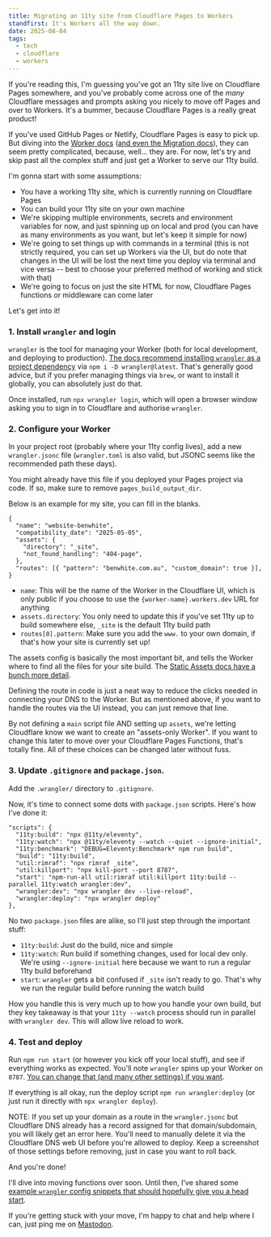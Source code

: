 ```yaml
---
title: Migrating an 11ty site from Cloudflare Pages to Workers
standfirst: It's Workers all the way down.
date: 2025-08-04
tags:
  - tech
  - cloudflare
  - workers
---
```


If you're reading this, I'm guessing you've got an 11ty site live on Cloudflare Pages somewhere, and you've probably come across one of the _many_ Cloudflare messages and prompts asking you nicely to move off Pages and over to Workers. It's a bummer, because Cloudflare Pages is a really great product!

If you've used GitHub Pages or Netlify, Cloudflare Pages is easy to pick up. But diving into the [Worker docs](https://developers.cloudflare.com/workers/) ([and even the Migration docs](https://developers.cloudflare.com/workers/static-assets/migration-guides/migrate-from-pages/)), they can seem pretty complicated, because, well... they are. For now, let's try and skip past all the complex stuff and just get a Worker to serve our 11ty build.

I'm gonna start with some assumptions:

- You have a working 11ty site, which is currently running on Cloudflare Pages
- You can build your 11ty site on your own machine
- We're skipping multiple environments, secrets and environment variables for now, and just spinning up on local and prod (you can have as many environments as you want, but let's keep it simple for now)
- We're going to set things up with commands in a terminal (this is not strictly required, you can set up Workers via the UI, but do note that changes in the UI will be lost the next time you deploy via terminal and vice versa -- best to choose your preferred method of working and stick with that)
- We're going to focus on just the site HTML for now, Cloudflare Pages functions or middleware can come later

Let's get into it!

### 1. Install `wrangler` and login

`wrangler` is the tool for managing your Worker (both for local development, and deploying to production).
[The docs recommend installing `wrangler` as a project dependency](https://developers.cloudflare.com/workers/wrangler/install-and-update/) via `npm i -D wrangler@latest`.
That's generally good advice, but if you prefer managing things via `brew`, or want to install it globally, you can absolutely just do that.

Once installed, run `npx wrangler login`, which will open a browser window asking you to sign in to Cloudflare and authorise `wrangler`.

### 2. Configure your Worker

In your project root (probably where your 11ty config lives), add a new `wrangler.jsonc` file (`wrangler.toml` is also valid, but JSONC seems like the recommended path these days).

You might already have this file if you deployed your Pages project via code. If so, make sure to remove `pages_build_output_dir`.

Below is an example for my site, you can fill in the blanks.

```
{
  "name": "website-benwhite",
  "compatibility_date": "2025-05-05",
  "assets": {
    "directory": "_site",
    "not_found_handling": "404-page",
  },
  "routes": [{ "pattern": "benwhite.com.au", "custom_domain": true }],
}
```

- `name`: This will be the name of the Worker in the Cloudflare UI, which is only public if you choose to use the `{worker-name}.workers.dev` URL for anything
- `assets.directory`: You only need to update this if you've set 11ty up to build somewhere else, `_site` is the default 11ty build path
- `routes[0].pattern`: Make sure you add the `www.` to your own domain, if that's how your site is currently set up!

The assets config is basically the most important bit, and tells the Worker where to find all the files for your site build. The [Static Assets docs have a bunch more detail](https://developers.cloudflare.com/workers/static-assets/).

Defining the route in code is just a neat way to reduce the clicks needed in connecting your DNS to the Worker. But as mentioned above, if you want to handle the routes via the UI instead, you can just remove that line.

By not defining a `main` script file AND setting up `assets`, we're letting Cloudflare know we want to create an "assets-only Worker". If you want to change this later to move over your Cloudflare Pages Functions, that's totally fine. All of these choices can be changed later without fuss.

### 3. Update `.gitignore` and `package.json`.

Add the `.wrangler/` directory to `.gitignore`.

Now, it's time to connect some dots with `package.json` scripts. Here's how I've done it:

```
"scripts": {
  "11ty:build": "npx @11ty/eleventy",
  "11ty:watch": "npx @11ty/eleventy --watch --quiet --ignore-initial",
  "11ty:benchmark": "DEBUG=Eleventy:Benchmark* npm run build",
  "build": "11ty:build",
  "util:rimraf": "npx rimraf _site",
  "util:killport": "npx kill-port --port 8787",
  "start": "npm-run-all util:rimraf util:killport 11ty:build --parallel 11ty:watch wrangler:dev",
  "wrangler:dev": "npx wrangler dev --live-reload",
  "wrangler:deploy": "npx wrangler deploy"
},
```

No two `package.json` files are alike, so I'll just step through the important stuff:

- `11ty:build`: Just do the build, nice and simple
- `11ty:watch`: Run build if something changes, used for local dev only. We're using `--ignore-initial` here because we want to run a regular 11ty build beforehand
- `start`: `wrangler` gets a bit confused if `_site` isn't ready to go. That's why we run the regular build before running the watch build

How you handle this is very much up to how you handle your own build, but they key takeaway is that your `11ty --watch` process should run in parallel with `wrangler dev`. This will allow live reload to work.

### 4. Test and deploy

Run `npm run start` (or however you kick off your local stuff), and see if everything works as expected. You'll note `wrangler` spins up your Worker on `8787`. [You can change that (and many other settings) if you want](https://developers.cloudflare.com/workers/wrangler/configuration/#local-development-settings).

If everything is all okay, run the deploy script `npm run wrangler:deploy` (or just run it directly with `npx wrangler deploy`).

NOTE: If you set up your domain as a route in the `wrangler.jsonc` but Cloudflare DNS already has a record assigned for that domain/subdomain, you will likely get an error here. You'll need to manually delete it via the Cloudflare DNS web UI before you're allowed to deploy. Keep a screenshot of those settings before removing, just in case you want to roll back.

And you're done!

I'll dive into moving functions over soon. Until then, I've shared some [example `wrangler` config snippets that should hopefully give you a head start](/snippets/pages-to-workers-config/).

If you're getting stuck with your move, I'm happy to chat and help where I can, just ping me on [Mastodon](https://infosec.exchange/deck/@d3v1an7).
